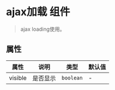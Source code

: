 # ajax加载 组件
> ajax loading使用。

## 属性

| 属性      | 说明   | 类型        | 默认值 |
|---------|------|-----------|-----|
| visible | 是否显示 | `boolean` | -   |
